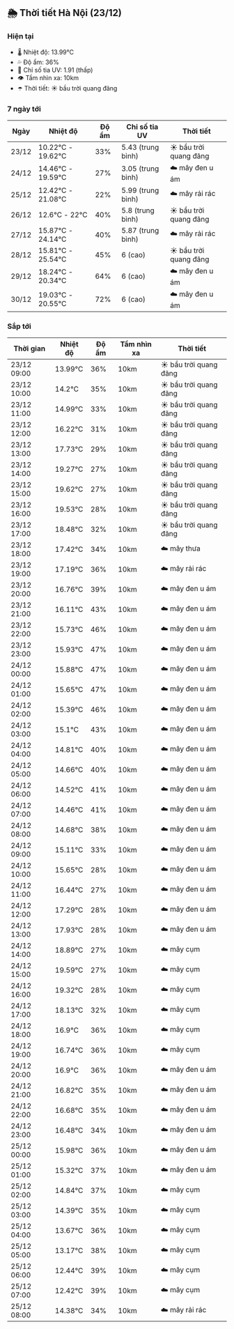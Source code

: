 ## 🌦️ Thời tiết Hà Nội (23/12)

### Hiện tại

- 🌡️ Nhiệt độ: 13.99℃
- 💦 Độ ẩm: 36%
- 🌟 Chỉ số tia UV: 1.91 (thấp)
- 👁️ Tầm nhìn xa: 10km
- ☂️ Thời tiết: ☀️ bầu trời quang đãng

### 7 ngày tới

| Ngày | Nhiệt độ | Độ ẩm | Chỉ số tia UV | Thời tiết |
| --- | --- | --- | --- | --- |
| 23/12 | 10.22℃ - 19.62℃ | 33% | 5.43 (trung bình) | ☀️ bầu trời quang đãng |
| 24/12 | 14.46℃ - 19.59℃ | 27% | 3.05 (trung bình) | ☁️ mây đen u ám |
| 25/12 | 12.42℃ - 21.08℃ | 22% | 5.99 (trung bình) | ☁️ mây rải rác |
| 26/12 | 12.6℃ - 22℃ | 40% | 5.8 (trung bình) | ☀️ bầu trời quang đãng |
| 27/12 | 15.87℃ - 24.14℃ | 40% | 5.87 (trung bình) | ☁️ mây rải rác |
| 28/12 | 15.81℃ - 25.54℃ | 45% | 6 (cao) | ☀️ bầu trời quang đãng |
| 29/12 | 18.24℃ - 20.34℃ | 64% | 6 (cao) | ☁️ mây đen u ám |
| 30/12 | 19.03℃ - 20.55℃ | 72% | 6 (cao) | ☁️ mây đen u ám |

### Sắp tới

| Thời gian | Nhiệt độ | Độ ẩm | Tầm nhìn xa | Thời tiết |
| --- | --- | --- | --- | --- |
| 23/12 09:00 | 13.99℃ | 36% | 10km | ☀️ bầu trời quang đãng |
| 23/12 10:00 | 14.2℃ | 35% | 10km | ☀️ bầu trời quang đãng |
| 23/12 11:00 | 14.99℃ | 33% | 10km | ☀️ bầu trời quang đãng |
| 23/12 12:00 | 16.22℃ | 31% | 10km | ☀️ bầu trời quang đãng |
| 23/12 13:00 | 17.73℃ | 29% | 10km | ☀️ bầu trời quang đãng |
| 23/12 14:00 | 19.27℃ | 27% | 10km | ☀️ bầu trời quang đãng |
| 23/12 15:00 | 19.62℃ | 27% | 10km | ☀️ bầu trời quang đãng |
| 23/12 16:00 | 19.53℃ | 28% | 10km | ☀️ bầu trời quang đãng |
| 23/12 17:00 | 18.48℃ | 32% | 10km | ☀️ bầu trời quang đãng |
| 23/12 18:00 | 17.42℃ | 34% | 10km | ☁️ mây thưa |
| 23/12 19:00 | 17.19℃ | 36% | 10km | ☁️ mây rải rác |
| 23/12 20:00 | 16.76℃ | 39% | 10km | ☁️ mây đen u ám |
| 23/12 21:00 | 16.11℃ | 43% | 10km | ☁️ mây đen u ám |
| 23/12 22:00 | 15.73℃ | 46% | 10km | ☁️ mây đen u ám |
| 23/12 23:00 | 15.93℃ | 47% | 10km | ☁️ mây đen u ám |
| 24/12 00:00 | 15.88℃ | 47% | 10km | ☁️ mây đen u ám |
| 24/12 01:00 | 15.65℃ | 47% | 10km | ☁️ mây đen u ám |
| 24/12 02:00 | 15.39℃ | 46% | 10km | ☁️ mây đen u ám |
| 24/12 03:00 | 15.1℃ | 43% | 10km | ☁️ mây đen u ám |
| 24/12 04:00 | 14.81℃ | 40% | 10km | ☁️ mây đen u ám |
| 24/12 05:00 | 14.66℃ | 40% | 10km | ☁️ mây đen u ám |
| 24/12 06:00 | 14.52℃ | 41% | 10km | ☁️ mây đen u ám |
| 24/12 07:00 | 14.46℃ | 41% | 10km | ☁️ mây đen u ám |
| 24/12 08:00 | 14.68℃ | 38% | 10km | ☁️ mây đen u ám |
| 24/12 09:00 | 15.11℃ | 33% | 10km | ☁️ mây đen u ám |
| 24/12 10:00 | 15.65℃ | 28% | 10km | ☁️ mây đen u ám |
| 24/12 11:00 | 16.44℃ | 27% | 10km | ☁️ mây đen u ám |
| 24/12 12:00 | 17.29℃ | 28% | 10km | ☁️ mây đen u ám |
| 24/12 13:00 | 17.93℃ | 28% | 10km | ☁️ mây đen u ám |
| 24/12 14:00 | 18.89℃ | 27% | 10km | ☁️ mây cụm |
| 24/12 15:00 | 19.59℃ | 27% | 10km | ☁️ mây cụm |
| 24/12 16:00 | 19.32℃ | 28% | 10km | ☁️ mây cụm |
| 24/12 17:00 | 18.13℃ | 32% | 10km | ☁️ mây cụm |
| 24/12 18:00 | 16.9℃ | 36% | 10km | ☁️ mây cụm |
| 24/12 19:00 | 16.74℃ | 36% | 10km | ☁️ mây cụm |
| 24/12 20:00 | 16.9℃ | 36% | 10km | ☁️ mây đen u ám |
| 24/12 21:00 | 16.82℃ | 35% | 10km | ☁️ mây đen u ám |
| 24/12 22:00 | 16.68℃ | 35% | 10km | ☁️ mây đen u ám |
| 24/12 23:00 | 16.48℃ | 34% | 10km | ☁️ mây đen u ám |
| 25/12 00:00 | 15.98℃ | 36% | 10km | ☁️ mây đen u ám |
| 25/12 01:00 | 15.32℃ | 37% | 10km | ☁️ mây đen u ám |
| 25/12 02:00 | 14.84℃ | 37% | 10km | ☁️ mây cụm |
| 25/12 03:00 | 14.39℃ | 35% | 10km | ☁️ mây cụm |
| 25/12 04:00 | 13.67℃ | 36% | 10km | ☁️ mây cụm |
| 25/12 05:00 | 13.17℃ | 38% | 10km | ☁️ mây cụm |
| 25/12 06:00 | 12.44℃ | 39% | 10km | ☁️ mây cụm |
| 25/12 07:00 | 12.42℃ | 39% | 10km | ☁️ mây cụm |
| 25/12 08:00 | 14.38℃ | 34% | 10km | ☁️ mây rải rác |
